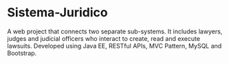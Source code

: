 # Sistema-Juridico
A web project that connects two separate sub-systems. It includes lawyers, judges and judicial officers who interact to create, read and execute lawsuits. Developed using Java EE, RESTful APIs, MVC Pattern, MySQL and Bootstrap. 
